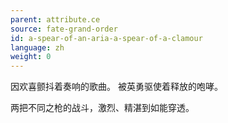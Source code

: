 ```yaml
---
parent: attribute.ce
source: fate-grand-order
id: a-spear-of-an-aria-a-spear-of-a-clamour
language: zh
weight: 0
---
```


因欢喜颤抖着奏响的歌曲。
被英勇驱使着释放的咆哮。

两把不同之枪的战斗，激烈、精湛到如能穿透。
